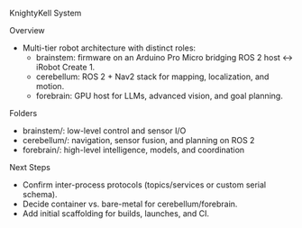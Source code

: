 KnightyKell System

Overview
- Multi-tier robot architecture with distinct roles:
  - brainstem: firmware on an Arduino Pro Micro bridging ROS 2 host ↔ iRobot Create 1.
  - cerebellum: ROS 2 + Nav2 stack for mapping, localization, and motion.
  - forebrain: GPU host for LLMs, advanced vision, and goal planning.

Folders
- brainstem/: low-level control and sensor I/O
- cerebellum/: navigation, sensor fusion, and planning on ROS 2
- forebrain/: high-level intelligence, models, and coordination

Next Steps
- Confirm inter-process protocols (topics/services or custom serial schema).
- Decide container vs. bare-metal for cerebellum/forebrain.
- Add initial scaffolding for builds, launches, and CI.
